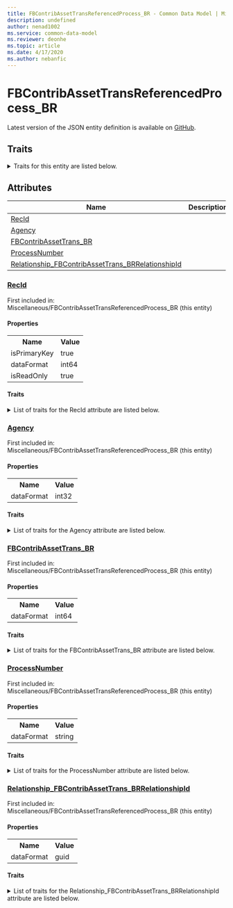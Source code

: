```yaml
---
title: FBContribAssetTransReferencedProcess_BR - Common Data Model | Microsoft Docs
description: undefined
author: nenad1002
ms.service: common-data-model
ms.reviewer: deonhe
ms.topic: article
ms.date: 4/17/2020
ms.author: nebanfic
---
```


# FBContribAssetTransReferencedProcess_BR

  
 Latest version of the JSON entity definition is available on <a href="https://github.com/Microsoft/CDM/tree/master/schemaDocuments/core/erp/Tables/Finance/FiscalBooksBrazil/Miscellaneous/FBContribAssetTransReferencedProcess_BR.cdm.json" target="_blank">GitHub</a>.  

## Traits

<details>
<summary>Traits for this entity are listed below.  
</summary>

**is.identifiedBy**  
  names a specifc identity attribute to use with an entity  <table><tr><th>Parameter</th><th>Value</th><th>Data type</th><th>Explanation</th></tr><tr><td>attribute</td><td>[FBContribAssetTransReferencedProcess_BR/(resolvedAttributes)/RecId](#RecId)</td><td>attribute</td><td></td></tr></table>

**is.CDM.entityVersion**  
  <table><tr><th>Parameter</th><th>Value</th><th>Data type</th><th>Explanation</th></tr><tr><td>versionNumber</td><td>"1.0.0"</td><td>string</td><td>semantic version number of the entity</td></tr></table>

**is.application.releaseVersion**  
  <table><tr><th>Parameter</th><th>Value</th><th>Data type</th><th>Explanation</th></tr><tr><td>releaseVersion</td><td>"10.0.13.0"</td><td>string</td><td>semantic version number of the application introducing this entity</td></tr></table>

</details>

## Attributes

|Name|Description|First Included in Instance|
|---|---|---|
|[RecId](#RecId)||<a href="FBContribAssetTransReferencedProcess_BR.md" target="_blank">Miscellaneous/FBContribAssetTransReferencedProcess_BR</a>|
|[Agency](#Agency)||<a href="FBContribAssetTransReferencedProcess_BR.md" target="_blank">Miscellaneous/FBContribAssetTransReferencedProcess_BR</a>|
|[FBContribAssetTrans_BR](#FBContribAssetTrans_BR)||<a href="FBContribAssetTransReferencedProcess_BR.md" target="_blank">Miscellaneous/FBContribAssetTransReferencedProcess_BR</a>|
|[ProcessNumber](#ProcessNumber)||<a href="FBContribAssetTransReferencedProcess_BR.md" target="_blank">Miscellaneous/FBContribAssetTransReferencedProcess_BR</a>|
|[Relationship_FBContribAssetTrans_BRRelationshipId](#Relationship_FBContribAssetTrans_BRRelationshipId)||<a href="FBContribAssetTransReferencedProcess_BR.md" target="_blank">Miscellaneous/FBContribAssetTransReferencedProcess_BR</a>|

### <a href=#RecId name="RecId">RecId</a>

First included in: Miscellaneous/FBContribAssetTransReferencedProcess_BR (this entity)  

#### Properties

<table><tr><th>Name</th><th>Value</th></tr><tr><td>isPrimaryKey</td><td>true</td></tr><tr><td>dataFormat</td><td>int64</td></tr><tr><td>isReadOnly</td><td>true</td></tr></table>

#### Traits

<details>
<summary>List of traits for the RecId attribute are listed below.</summary>

**is.dataFormat.integer**  
**is.dataFormat.big**  
**is.identifiedBy**  
names a specifc identity attribute to use with an entity  <table><tr><th>Parameter</th><th>Value</th><th>Data type</th><th>Explanation</th></tr><tr><td>attribute</td><td>[FBContribAssetTransReferencedProcess_BR/(resolvedAttributes)/RecId](#RecId)</td><td>attribute</td><td></td></tr></table>

**is.readOnly**  
**is.dataFormat.integer**  
**is.dataFormat.big**  
</details>

### <a href=#Agency name="Agency">Agency</a>

First included in: Miscellaneous/FBContribAssetTransReferencedProcess_BR (this entity)  

#### Properties

<table><tr><th>Name</th><th>Value</th></tr><tr><td>dataFormat</td><td>int32</td></tr></table>

#### Traits

<details>
<summary>List of traits for the Agency attribute are listed below.</summary>

**is.dataFormat.integer**  
**is.dataFormat.integer**  
</details>

### <a href=#FBContribAssetTrans_BR name="FBContribAssetTrans_BR">FBContribAssetTrans_BR</a>

First included in: Miscellaneous/FBContribAssetTransReferencedProcess_BR (this entity)  

#### Properties

<table><tr><th>Name</th><th>Value</th></tr><tr><td>dataFormat</td><td>int64</td></tr></table>

#### Traits

<details>
<summary>List of traits for the FBContribAssetTrans_BR attribute are listed below.</summary>

**is.dataFormat.integer**  
**is.dataFormat.big**  
**is.dataFormat.integer**  
**is.dataFormat.big**  
</details>

### <a href=#ProcessNumber name="ProcessNumber">ProcessNumber</a>

First included in: Miscellaneous/FBContribAssetTransReferencedProcess_BR (this entity)  

#### Properties

<table><tr><th>Name</th><th>Value</th></tr><tr><td>dataFormat</td><td>string</td></tr></table>

#### Traits

<details>
<summary>List of traits for the ProcessNumber attribute are listed below.</summary>

**is.dataFormat.character**  
**is.dataFormat.big**  
**is.dataFormat.array**  
**is.dataFormat.character**  
**is.dataFormat.array**  
</details>

### <a href=#Relationship_FBContribAssetTrans_BRRelationshipId name="Relationship_FBContribAssetTrans_BRRelationshipId">Relationship_FBContribAssetTrans_BRRelationshipId</a>

First included in: Miscellaneous/FBContribAssetTransReferencedProcess_BR (this entity)  

#### Properties

<table><tr><th>Name</th><th>Value</th></tr><tr><td>dataFormat</td><td>guid</td></tr></table>

#### Traits

<details>
<summary>List of traits for the Relationship_FBContribAssetTrans_BRRelationshipId attribute are listed below.</summary>

**is.dataFormat.character**  
**is.dataFormat.big**  
**is.dataFormat.array**  
**is.dataFormat.guid**  
**means.identity.entityId**  
**is.linkedEntity.identifier**  
Marks the attribute(s) that hold foreign key references to a linked (used as an attribute) entity. This attribute is added to the resolved entity to enumerate the referenced entities.  <table><tr><th>Parameter</th><th>Value</th><th>Data type</th><th>Explanation</th></tr><tr><td>entityReferences</td><td><table><tr><th>entityReference</th><th>attributeReference</th></tr><tr><td><a href="../Transaction/FBContribAssetTrans_BR.md" target="_blank">/core/erp/Tables/Finance/FiscalBooksBrazil/Transaction/FBContribAssetTrans_BR.cdm.json/FBContribAssetTrans_BR</a></td><td><a href="../Transaction/FBContribAssetTrans_BR.md#RecId" target="_blank">RecId</a></td></tr></table></td><td>entity</td><td>a reference to the constant entity holding the list of entity references</td></tr></table>

**is.dataFormat.guid**  
**is.dataFormat.character**  
**is.dataFormat.array**  
</details>
